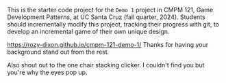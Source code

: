 This is the starter code project for the `Demo 1` project in CMPM 121, Game Development Patterns, at UC Santa Cruz (fall quarter, 2024). Students should incrementally modify this project, tracking their progress with git, to develop an incremental game of their own unique design.

https://rozy-dixon.github.io/cmpm-121-demo-1/
Thanks for having your background stand out from the rest.

Also shout out to the one chair stacking clicker. I couldn't find you but you're why the eyes pop up.
